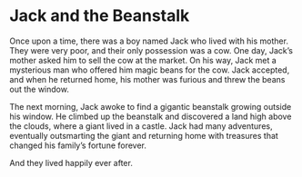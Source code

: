 # Jack and the Beanstalk

Once upon a time, there was a boy named Jack who lived with his mother. They were very poor, and their only possession was a cow. One day, Jack’s mother asked him to sell the cow at the market. On his way, Jack met a mysterious man who offered him magic beans for the cow. Jack accepted, and when he returned home, his mother was furious and threw the beans out the window.

The next morning, Jack awoke to find a gigantic beanstalk growing outside his window. He climbed up the beanstalk and discovered a land high above the clouds, where a giant lived in a castle. Jack had many adventures, eventually outsmarting the giant and returning home with treasures that changed his family’s fortune forever.

And they lived happily ever after.
